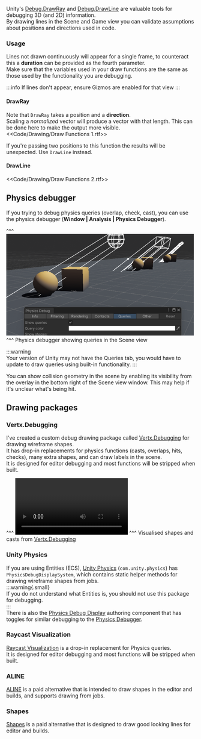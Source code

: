 Unity's [Debug.DrawRay](https://docs.unity3d.com/ScriptReference/Debug.DrawRay.html) and [Debug.DrawLine](https://docs.unity3d.com/ScriptReference/Debug.DrawLine.html) are valuable tools for debugging 3D (and 2D) information.  
By drawing lines in the Scene and Game view you can validate assumptions about positions and directions used in code.
### Usage
Lines not drawn continuously will appear for a single frame, to counteract this a **duration** can be provided as the fourth parameter.  
Make sure that the variables used in your draw functions are the same as those used by the functionality you are debugging.

:::info
If lines don't appear, ensure Gizmos are enabled for that view
:::

#### DrawRay
Note that `DrawRay` takes a position and a **direction**.  
Scaling a *normalized* vector will produce a vector with that length. This can be done here to make the output more visible.  
<<Code/Drawing/Draw Functions 1.rtf>>

If you're passing two positions to this function the results will be unexpected. Use `DrawLine` instead.

#### DrawLine

<<Code/Drawing/Draw Functions 2.rtf>>

## Physics debugger
If you trying to debug physics queries (overlap, check, cast), you can use the physics debugger (**Window | Analysis | Physics Debugger**).

^^^
![Physics debugger showing queries](physics-debugger.png)
^^^ Physics debugger showing queries in the Scene view

:::warning  
Your version of Unity may not have the Queries tab, you would have to update to draw queries using built-in functionality.
:::

You can show collision geometry in the scene by enabling its visibility from the overlay in the bottom right of the Scene view window. This may help if it's unclear what's being hit.

## Drawing packages
### Vertx.Debugging
I've created a custom debug drawing package called [Vertx.Debugging](https://github.com/vertxxyz/Vertx.Debugging) for drawing wireframe shapes.  
It has drop-in replacements for physics functions (casts, overlaps, hits, checks), many extra shapes, and can draw labels in the scene.  
It is designed for editor debugging and most functions will be stripped when built.

^^^
![Vertx.Debugging](https://user-images.githubusercontent.com/21963717/194199755-a63d8ebc-0cc7-4268-9316-78f7d4fbea1a.mp4)
^^^ Visualised shapes and casts from [Vertx.Debugging](https://github.com/vertxxyz/Vertx.Debugging)

### Unity Physics
If you are using Entities (ECS), [Unity Physics](https://docs.unity3d.com/Packages/com.unity.physics@latest) (`com.unity.physics`) has `PhysicsDebugDisplaySystem`, which contains static helper methods for drawing wireframe shapes from jobs.  
:::warning{.small}  
If you do not understand what Entities is, you should not use this package for debugging.  
:::  
There is also the [Physics Debug Display](https://docs.unity3d.com/Packages/com.unity.physics@latest/index.html?subfolder=/manual/component-debug-display.html) authoring component that has toggles for similar debugging to the [Physics Debugger](#physics-debugger).

### Raycast Visualization
[Raycast Visualization](https://github.com/nomnomab/RaycastVisualization) is a drop-in replacement for Physics queries.  
It is designed for editor debugging and most functions will be stripped when built.

### ALINE
[ALINE](https://arongranberg.com/aline/) is a paid alternative that is intended to draw shapes in the editor and builds, and supports drawing from jobs.

### Shapes
[Shapes](https://acegikmo.com/shapes/) is a paid alternative that is designed to draw good looking lines for editor and builds.
